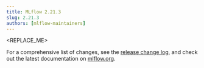 ```yaml
---
title: MLflow 2.21.3
slug: 2.21.3
authors: [mlflow-maintainers]
---
```


<REPLACE_ME>

For a comprehensive list of changes, see the [release change log](https://github.com/mlflow/mlflow/releases/tag/v2.21.3), and check out the latest documentation on [mlflow.org](http://mlflow.org/).

